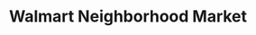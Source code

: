 ---
title: "Walmart Neighborhood Market"
url: /tulsa/walmart-neighborhood-market-south-delaware-avenue/
shop: Supermarkt
---